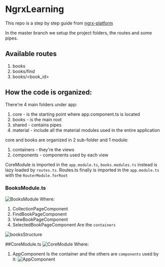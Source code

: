 # NgrxLearning
This repo is a step by step guide from [ngrx-platform](https://github.com/ngrx/platform/tree/master/example-app)

In the master branch we setup the project folders, the routes and some pipes.

## Available routes
1. books
2. books/find
3. books/<book_id>

## How the code is organized:
There're 4 main folders under app:
1. core - is the starting point where app.component.ts is located
2. books - is the main root
3. shared - contains pipes
4. material - include all the material modules used in the entire application

core and books are organized in 2 sub-folder and 1 module:
1. containers - they're the views
2. components - components used by each view

CoreModule is imported in the `app.module.ts`, `books.modules.ts` instead is lazy loaded by `routes.ts`. Routes.ts finally is imported in the `app.module.ts` with the `RouterModule.forRoot`

### BooksModule.ts
![BooksModule]("https://github.com/daniele-zurico/ngrx-best-practice/doc/BooksModule.png")
Where:
1. CollectionPageComponent
2. FindBookPageComponent
3. ViewBookPageComponent
4. SelectedBookPageComponent
Are the `containers`

![booksStructure]("https://github.com/daniele-zurico/ngrx-best-practice/doc/BooksStructure.png")

##CoreModule.ts
![CoreModule]("https://github.com/daniele-zurico/ngrx-best-practice/doc/CoreModule.png")
Where:
1. AppComponent
Is the container and the others are `components` used by it:
![AppComponent]("https://github.com/daniele-zurico/ngrx-best-practice/doc/AppComponent.png")
